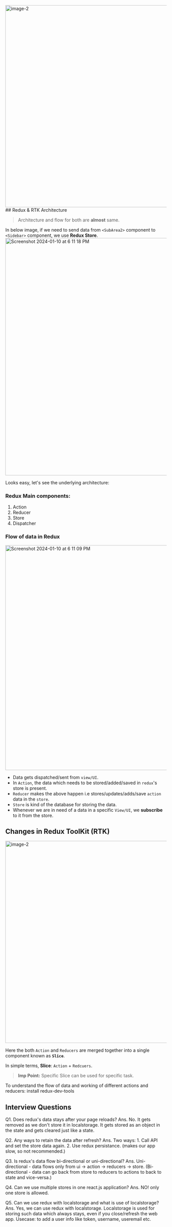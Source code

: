 <img width="631" alt="image-2" src="https://github.com/its-id/nextjs-with-rtk/assets/60315832/f7951a7c-5ef1-4fa0-bb35-bc17224b6270">## Redux & RTK Architecture

> Architecture and flow for both are **almost** same.

In below image, if we need to send data from `<SubArea2>` component to `<Sidebar>` component, we use **Redux Store**.
<img width="741" alt="Screenshot 2024-01-10 at 6 11 18 PM" src="https://github.com/its-id/nextjs-with-rtk/assets/60315832/1ce7d067-210a-4552-ae05-264f8ee0620a">

Looks easy, let's see the underlying architecture:

### Redux Main components:

1. Action
2. Reducer
3. Store
4. Dispatcher

### Flow of data in Redux

<img width="702" alt="Screenshot 2024-01-10 at 6 11 09 PM" src="https://github.com/its-id/nextjs-with-rtk/assets/60315832/af438a91-95d7-4776-896c-b7d7a2d0c02b">

- Data gets dispatched/sent from `view/UI`.
- In `Action`, the data which needs to be stored/added/saved in `redux`'s store is present.
- `Reducer` makes the above happen i.e stores/updates/adds/save `action` data in the `store`.
- `Store` is kind of the database for storing the data.
- Whenever we are in need of a data in a specific `View/UI`, we **subscribe** to it from the store.

## Changes in Redux ToolKit (RTK)

<img width="631" alt="image-2" src="https://github.com/its-id/nextjs-with-rtk/assets/60315832/cec0dce5-d5c5-4001-94b7-5bee2e40d4d5">

Here the both `Action` and `Reducers` are merged together into a single component known as **`Slice`**.

In simple terms,
**Slice**: `Action` + `Redcuers`.

> **Imp Point:** Specific Slice can be used for specific task.

To understand the flow of data and working of different actions and reducers: install redux-dev-tools

## Interview Questions

Q1. Does redux's data stays after your page reloads?
Ans. No. It gets removed as we don't store it in localstorage. It gets stored as an object in the state and gets cleared just like a state.

Q2. Any ways to retain the data after refresh?
Ans. Two ways: 1. Call API and set the store data again. 2. Use redux persistance. (makes our app slow, so not recommended.)

Q3. Is redux's data flow bi-directional or uni-directional?
Ans. Uni-directional - data flows only from ui -> action -> reducers -> store.
(Bi-directional - data can go back from store to reducers to actions to back to state and vice-versa.)

Q4. Can we use multiple stores in one react.js application?
Ans. NO! only one store is allowed.

Q5. Can we use redux with localstorage and what is use of localstorage?
Ans. Yes, we can use redux with localstorage.
Localstorage is used for storing such data which always stays, even if you close/refresh the web app. 
Usecase: to add a user info like token, username, useremail etc.
